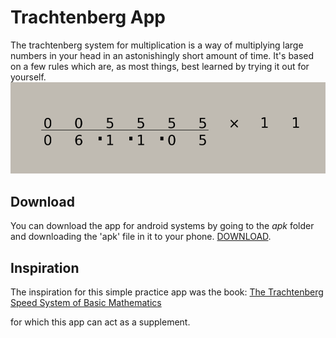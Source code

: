 # Trachtenberg App
The trachtenberg system for multiplication is a way of multiplying large numbers in your head in an astonishingly short amount of time. It's based on a few rules which are, as most things, best learned by trying it out for yourself.
![Trachtenberg mult by 11](/carry_im.png)

## Download
You can download the app for android systems by going to the *apk* folder and downloading the 'apk' file in it to your phone. [DOWNLOAD](/apk/myapp-0.1-armeabi-v7a-debug.apk).


## Inspiration
The inspiration for this simple practice app was the book: [The Trachtenberg Speed System of Basic Mathematics](https://amzn.to/3O10Pp7)

for which this app can act as a supplement.

